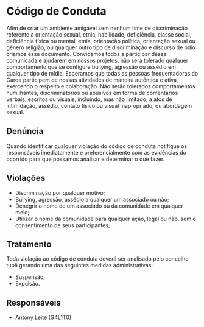 # Código de Conduta
Afim de criar um ambiente amigável sem nenhum time de discriminação referente a orientação sexual, etnia, habilidade, deficiência, classe social, deficiência física ou mental, etnia, orientação política, orientação sexual ou gênero religião, ou qualquer outro tipo de discriminação e discurso de ódio criamos esse documento.
Convidamos todos a participar dessa comunicada e ajudarem em nossos projetos, não será tolerado qualquer comportamento que se configure bullying, agressão ou assédio em qualquer tipo de mídia.
Esperamos que todas as pessoas frequentadoras do Garoa participem de nossas atividades de maneira autêntica e ativa, exercendo o respeito e colaboração. Não serão tolerados comportamentos humilhantes, discriminatórios ou abusivos em forma de comentários verbais, escritos ou visuais, incluindo, mas não limitado, a atos de intimidação, assédio, contato físico ou visual inapropriado, ou abordagem sexual.
## Denúncia
Quando identificar qualquer violação do código de conduta notifique os responsáveis imediatamente e preferencialmente com as evidências do ocorrido para que possamos analisar e determinar o que fazer.
## Violações
- Discriminação por qualquer motivo;
- Bullying, agressão, assédio  a qualquer um associado ou não;
- Denegrir o nome de um associado ou da comunidade em qualquer meio;
- Utilizar o nome da comunidade para qualquer ação, legal ou não, sem o consentimento de seus participantes;
## Tratamento
Toda violação ao código de conduta deverá ser analisado pelo concelho tupã gerando uma das seguintes medidas administrativas:
- Suspensão;
- Expulsão.
## Responsáveis
- Antony Leite (G4L1T0)
